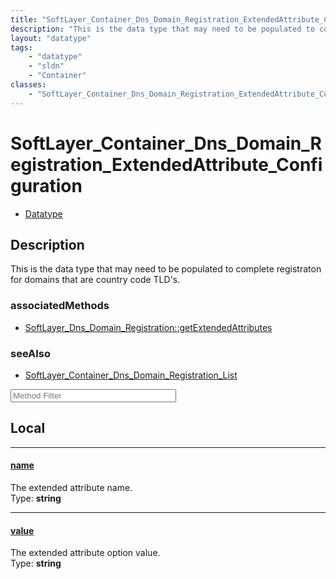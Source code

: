 ```yaml
---
title: "SoftLayer_Container_Dns_Domain_Registration_ExtendedAttribute_Configuration"
description: "This is the data type that may need to be populated to complete registraton for domains that are country code TLD's."
layout: "datatype"
tags:
    - "datatype"
    - "sldn"
    - "Container"
classes:
    - "SoftLayer_Container_Dns_Domain_Registration_ExtendedAttribute_Configuration"
---
```


# SoftLayer_Container_Dns_Domain_Registration_ExtendedAttribute_Configuration
<div id='service-datatype'>
    <ul id='sldn-reference-tabs'>
        <li id='datatype'> <a href='/reference/datatypes/SoftLayer_Container_Dns_Domain_Registration_ExtendedAttribute_Configuration' >Datatype</a></li>
    </ul>
</div>

## Description 
This is the data type that may need to be populated to complete registraton for domains that are country code TLD's. 


### associatedMethods

*  [SoftLayer_Dns_Domain_Registration::getExtendedAttributes](/reference/services/SoftLayer_Dns_Domain_Registration/getExtendedAttributes )



### seeAlso

* [SoftLayer_Container_Dns_Domain_Registration_List](/reference/datatypes/SoftLayer_Container_Dns_Domain_Registration_List )




<!-- Service Filer BEGIN -->
<div class="view-filters">
        <div class="clearfix">
            <div class="search-input-box">
                <input placeholder="Method Filter" onkeyup="titleSearch(inputId='prop-input', divId='properties', elementClass='prop-row')" 
                    type="text" id="prop-input" value="" size="30" maxlength="128" class="form-text">
            </div>
        </div>
</div>
<!-- Service Filer END -->

<div id="properties" class="content">
<div id="localProperties" class="prop-content" >

## Local
-----
[name]: #name
#### [name]
The extended attribute name.  
<span class="type-label">Type: </span>**string**

-----
[value]: #value
#### [value]
The extended attribute option value.  
<span class="type-label">Type: </span>**string**

</div>
<!-- LOCAL PROPERTY END -->

</div>


